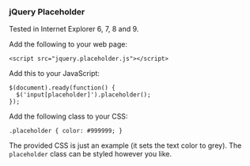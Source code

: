 ### jQuery Placeholder

Tested in Internet Explorer 6, 7, 8 and 9.

Add the following to your web page:

	<script src="jquery.placeholder.js"></script>

Add this to your JavaScript:

    $(document).ready(function() {
      $('input[placeholder]').placeholder();
    });

Add the following class to your CSS:

    .placeholder { color: #999999; }

The provided CSS is just an example (it sets the text color to grey). The 
`placeholder` class can be styled however you like.